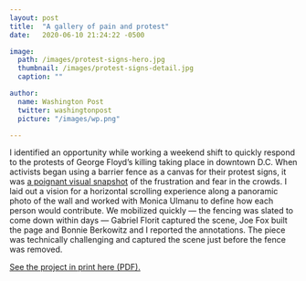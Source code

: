 ```yaml
---
layout: post
title:  "A gallery of pain and protest"
date:   2020-06-10 21:24:22 -0500

image:
  path: /images/protest-signs-hero.jpg
  thumbnail: /images/protest-signs-detail.jpg
  caption: ""

author:
  name: Washington Post
  twitter: washingtonpost
  picture: "/images/wp.png"

---
```


I identified an opportunity while working a weekend shift to quickly respond to the protests of George Floyd’s killing taking place in downtown D.C. When activists began using a barrier fence as a canvas for their protest signs, it was [a poignant visual snapshot][project-link] of the frustration and fear in the crowds. I laid out a vision for a horizontal scrolling experience along a panoramic photo of the wall and worked with Monica Ulmanu to define how each person would contribute. We mobilized quickly — the fencing was slated to come down within days — Gabriel Florit captured the scene, Joe Fox built the page and Bonnie Berkowitz and I reported the annotations. The piece was technically challenging and captured the scene just before the fence was removed.

[See the project in print here (PDF).][print-pdf]

[project-link]: https://www.washingtonpost.com/graphics/2020/local/white-house-fence-protest-signs-photos/
[print-pdf]: /protest-wall-print.pdf
